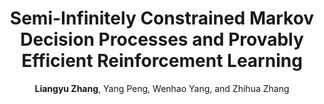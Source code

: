 ---
title: "Semi-Infinitely Constrained Markov Decision Processes and Provably Efficient Reinforcement Learning"
collection: publications
permalink: /publication/SICMDP2023
author: <strong>Liangyu Zhang</strong>, Yang Peng, Wenhao Yang, and Zhihua Zhang
venue: Preprint, arXiv:2305.00254, accepted by IEEE Transactions on Pattern Analysis and Machine Intelligence
# year: 2022
paperurl: /files/papers/SICMDP2023.pdf
additional: true
---